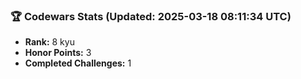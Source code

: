 ### 🏆 Codewars Stats (Updated: 2025-03-18 08:11:34 UTC)

- **Rank:** 8 kyu
- **Honor Points:** 3
- **Completed Challenges:** 1
